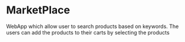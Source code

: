 # MarketPlace
WebApp which allow user to search products based on keywords. The users can add the products to their carts by selecting the products 
